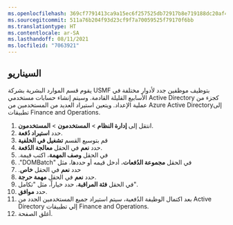 ```yaml
---
ms.openlocfilehash: 369cf7791413ca9a15ec6f257525db72917b8e719188dc20af4b4f87d0e2e3dd
ms.sourcegitcommit: 511a76b204f93d23cf9f7a70059525f79170f6bb
ms.translationtype: HT
ms.contentlocale: ar-SA
ms.lasthandoff: 08/11/2021
ms.locfileid: "7063921"
---
```

## <a name="scenario"></a>السيناريو

يقوم قسم الموارد البشرية بشركة USMF بتوظيف موظفين جدد لأدوار مختلفة في الأسابيع القليلة القادمة. وسيتم إنشاء حسابات مستخدمي Active Directory كجزء من عملية الإعداد. ويتعين استيراد العديد من المستخدمين من Azure Active Directoryإلى تطبيقات Finance and Operations.

1. انتقل إلى **إدارة النظام** > **المستخدمون** > **المستخدمون**.
1. حدد **استيراد دُفعة**.
1. قم بتوسيع القسم **تشغيل في الخلفية**
1. حدد **نعم** في الحقل **‏‫معالجة الدُفعة‬**.
1. في الحقل **‬‏‫وصف المهمة**، اكتب قيمة.
1. في الحقل **‬‏‫مجموعة الدُفعات**، أدخل قيمه أو حددها، مثل "DOMBatch".
1. حدد **نعم** في الحقل **‏‫خاص**.
1. حدد **نعم** في الحقل **مهمة حرجة**.
1. في الحقل **فئة المراقبة**، حدد خياراً، مثل "تكامل".
1. حدد **موافق**.
1. بعد اكتمال الوظيفة الدُفعية، سيتم استيراد جميع المستخدمين الجدد من Active Directory إلي تطبيقات Finance and Operations.
2. أغلق الصفحة.


